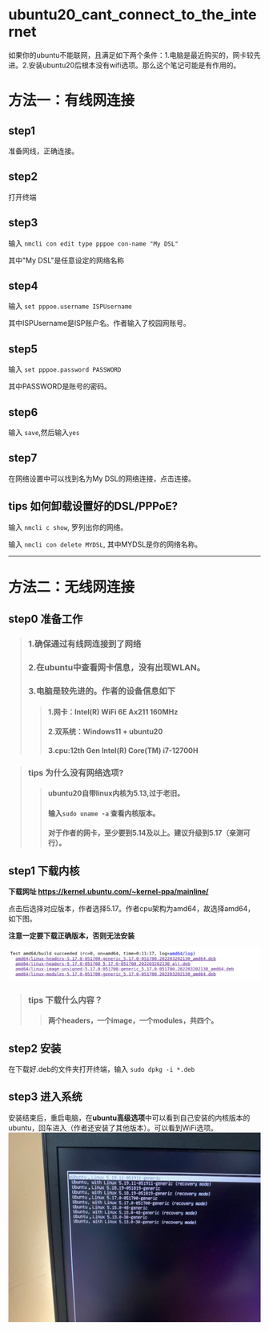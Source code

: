 # ubuntu20_cant_connect_to_the_internet
如果你的ubuntu不能联网，且满足如下两个条件：1.电脑是最近购买的，网卡较先进。2.安装ubuntu20后根本没有wifi选项。那么这个笔记可能是有作用的。
# 方法一：有线网连接
## step1
准备网线，正确连接。
## step2
打开终端
## step3
输入 `nmcli con edit type pppoe con-name "My DSL"`

其中"My DSL"是任意设定的网络名称
## step4
输入 `set pppoe.username ISPUsername`

其中ISPUsername是ISP账户名。作者输入了校园网账号。
## step5
输入 `set pppoe.password PASSWORD`

其中PASSWORD是账号的密码。
## step6
输入 `save`,然后输入`yes`
## step7
在网络设置中可以找到名为My DSL的网络连接，点击连接。

## tips 如何卸载设置好的DSL/PPPoE?
输入 `nmcli c show`, 罗列出你的网络。

输入 `nmcli con delete MYDSL`, 其中MYDSL是你的网络名称。
***

# 方法二：无线网连接
## step0 准备工作 
>### 1.确保通过有线网连接到了网络
>### 2.在ubuntu中查看网卡信息，没有出现WLAN。
>### 3.电脑是较先进的。作者的设备信息如下
>>#### 1.网卡：Intel(R) WiFi 6E Ax211 160MHz
>>#### 2.双系统：Windows11 + ubuntu20
>>#### 3.cpu:12th Gen Intel(R) Core(TM) i7-12700H

>### tips 为什么没有网络选项?
>>#### ubuntu20自带linux内核为**5.13**,过于老旧。
>>#### 输入`sudo uname -a` 查看内核版本。
>>#### 对于作者的网卡，至少要到5.14及以上。建议升级到**5.17**（亲测可行）。
## step1 下载内核
**下载网址 https://kernel.ubuntu.com/~kernel-ppa/mainline/**

点击后选择对应版本，作者选择5.17。作者cpu架构为amd64，故选择amd64，如下图。

**注意一定要下载正确版本，否则无法安装**

![image](https://github.com/OTT123/ubuntu20-can-t-connect-to-the-internet/blob/main/img/pic1.png)
>### tips 下载什么内容？
>>#### 两个headers，一个image，一个modules，共四个。

## step2 安装
在下载好.deb的文件夹打开终端，输入 `sudo dpkg -i *.deb`

## step3 进入系统
安装结束后，重启电脑，在**ubuntu高级选项**中可以看到自己安装的内核版本的ubuntu，回车进入（作者还安装了其他版本）。可以看到WiFi选项。
![image](https://github.com/OTT123/ubuntu20-can-t-connect-to-the-internet/blob/main/img/pic2.png)


